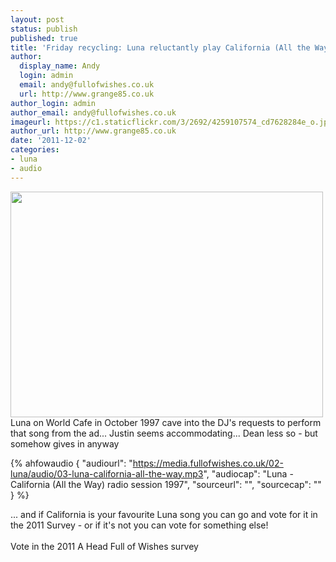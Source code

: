 ```yaml
---
layout: post
status: publish
published: true
title: 'Friday recycling: Luna reluctantly play California (All the Way)'
author:
  display_name: Andy
  login: admin
  email: andy@fullofwishes.co.uk
  url: http://www.grange85.co.uk
author_login: admin
author_email: andy@fullofwishes.co.uk
imageurl: https://c1.staticflickr.com/3/2692/4259107574_cd7628284e_o.jpg
author_url: http://www.grange85.co.uk
date: '2011-12-02'
categories:
- luna
- audio
---
```

<p><a href="http://www.flickr.com/photos/dlemieux/4259107574/" title="Untitled by dlemieux, on Flickr"><img class="aligncenter" src="https://farm3.staticflickr.com/2692/4259107574_0e9269151e.jpg" width="500" height="361" alt=""></a><br />
Luna on World Cafe in October 1997 cave into the DJ's requests to perform that song from the ad... Justin seems accommodating... Dean less so - but somehow gives in anyway</p>

 {% ahfowaudio {
  "audiourl": "https://media.fullofwishes.co.uk/02-luna/audio/03-luna-california-all-the-way.mp3",
  "audiocap": "Luna - California (All the Way) radio session 1997",
  "sourceurl": "",
  "sourcecap": ""
  } %}

<p>... and if California is your favourite Luna song you can go and vote for it in the 2011 Survey - or if it's not you can vote for something else!<br />
<span class="removed_link" title="https://www.fullofwishes.co.uk/database/limesurvey/index.php?sid=58458&lang=en"><br />
Vote in the 2011 A Head Full of Wishes survey</span></p>
